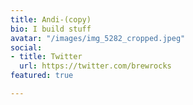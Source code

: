 ```yaml
---
title: Andi-(copy)
bio: I build stuff
avatar: "/images/img_5282_cropped.jpeg"
social:
- title: Twitter
  url: https://twitter.com/brewrocks
featured: true

---
```

